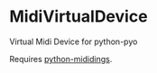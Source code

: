 # MidiVirtualDevice

Virtual Midi Device for python-pyo

Requires [python-mididings](http://das.nasophon.de/mididings/).
